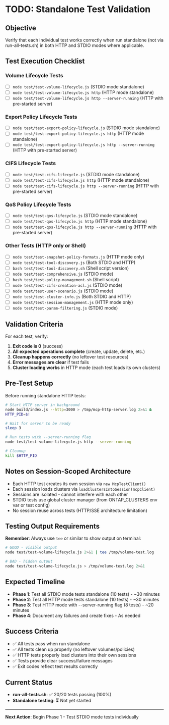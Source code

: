 # TODO: Standalone Test Validation

## Objective
Verify that each individual test works correctly when run standalone (not via run-all-tests.sh) in both HTTP and STDIO modes where applicable.

## Test Execution Checklist

### Volume Lifecycle Tests
- [ ] `node test/test-volume-lifecycle.js` (STDIO mode standalone)
- [ ] `node test/test-volume-lifecycle.js http` (HTTP mode standalone)
- [ ] `node test/test-volume-lifecycle.js http --server-running` (HTTP with pre-started server)

### Export Policy Lifecycle Tests
- [ ] `node test/test-export-policy-lifecycle.js` (STDIO mode standalone)
- [ ] `node test/test-export-policy-lifecycle.js http` (HTTP mode standalone)
- [ ] `node test/test-export-policy-lifecycle.js http --server-running` (HTTP with pre-started server)

### CIFS Lifecycle Tests
- [ ] `node test/test-cifs-lifecycle.js` (STDIO mode standalone)
- [ ] `node test/test-cifs-lifecycle.js http` (HTTP mode standalone)
- [ ] `node test/test-cifs-lifecycle.js http --server-running` (HTTP with pre-started server)

### QoS Policy Lifecycle Tests
- [ ] `node test/test-qos-lifecycle.js` (STDIO mode standalone)
- [ ] `node test/test-qos-lifecycle.js http` (HTTP mode standalone)
- [ ] `node test/test-qos-lifecycle.js http --server-running` (HTTP with pre-started server)

### Other Tests (HTTP only or Shell)
- [ ] `node test/test-snapshot-policy-formats.js` (HTTP mode only)
- [ ] `node test/test-tool-discovery.js` (Both STDIO and HTTP)
- [ ] `bash test/test-tool-discovery.sh` (Shell script version)
- [ ] `node test/test-comprehensive.js` (STDIO mode)
- [ ] `bash test/test-policy-management.sh` (Shell script)
- [ ] `node test/test-cifs-creation-acl.js` (STDIO mode)
- [ ] `node test/test-user-scenario.js` (STDIO mode)
- [ ] `node test/test-cluster-info.js` (Both STDIO and HTTP)
- [ ] `node test/test-session-management.js` (HTTP mode only)
- [ ] `node test/test-param-filtering.js` (STDIO mode)

## Validation Criteria

For each test, verify:
1. **Exit code is 0** (success)
2. **All expected operations complete** (create, update, delete, etc.)
3. **Cleanup happens correctly** (no leftover test resources)
4. **Error messages are clear** if test fails
5. **Cluster loading works** in HTTP mode (each test loads its own clusters)

## Pre-Test Setup

Before running standalone HTTP tests:
```bash
# Start HTTP server in background
node build/index.js --http=3000 > /tmp/mcp-http-server.log 2>&1 &
HTTP_PID=$!

# Wait for server to be ready
sleep 3

# Run tests with --server-running flag
node test/test-volume-lifecycle.js http --server-running

# Cleanup
kill $HTTP_PID
```

## Notes on Session-Scoped Architecture

- Each HTTP test creates its own session via `new McpTestClient()`
- Each session loads clusters via `loadClustersIntoSession(mcpClient)`
- Sessions are isolated - cannot interfere with each other
- STDIO tests use global cluster manager (from ONTAP_CLUSTERS env var or test config)
- No session reuse across tests (HTTP/SSE architecture limitation)

## Testing Output Requirements

**Remember**: Always use `tee` or similar to show output on terminal:
```bash
# GOOD - visible output
node test/test-volume-lifecycle.js 2>&1 | tee /tmp/volume-test.log

# BAD - hidden output
node test/test-volume-lifecycle.js > /tmp/volume-test.log 2>&1
```

## Expected Timeline

- **Phase 1**: Test all STDIO mode tests standalone (10 tests) - ~30 minutes
- **Phase 2**: Test all HTTP mode tests standalone (10 tests) - ~30 minutes  
- **Phase 3**: Test HTTP mode with --server-running flag (8 tests) - ~20 minutes
- **Phase 4**: Document any failures and create fixes - As needed

## Success Criteria

- ✅ All tests pass when run standalone
- ✅ All tests clean up properly (no leftover volumes/policies)
- ✅ HTTP tests properly load clusters into their own sessions
- ✅ Tests provide clear success/failure messages
- ✅ Exit codes reflect test results correctly

## Current Status

- **run-all-tests.sh**: ✅ 20/20 tests passing (100%)
- **Standalone testing**: ⏳ Not yet started

---

**Next Action**: Begin Phase 1 - Test STDIO mode tests individually
